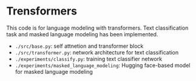 # Trensformers

This code is for language modeling with transformers.
Text classification task and masked language modeling has been implemented.


-  `./src/base.py`: self attnetion and transformer block
-  `./src/transformer.py`: network architecture for text classification
-  `./experiments/classify.py`: training text classifier network 
-  `./experiments/masked_language_modeling`: Hugging face-based model for masked language modeling  

